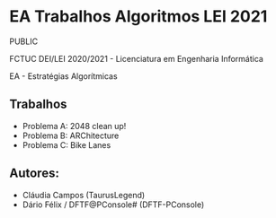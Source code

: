 # EA Trabalhos Algoritmos LEI 2021


PUBLIC

FCTUC DEI/LEI 2020/2021 - Licenciatura em Engenharia Informática

EA - Estratégias Algorítmicas



## Trabalhos

* Problema A: 2048 clean up!
* Problema B: ARChitecture
* Problema C: Bike Lanes



## Autores:

* Cláudia Campos (TaurusLegend)
* Dário Félix / DFTF@PConsole# (DFTF-PConsole)
